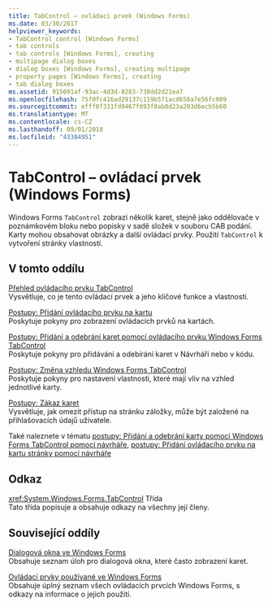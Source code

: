 ```yaml
---
title: TabControl – ovládací prvek (Windows Forms)
ms.date: 03/30/2017
helpviewer_keywords:
- TabControl control [Windows Forms]
- tab controls
- tab controls [Windows Forms], creating
- multipage dialog boxes
- dialog boxes [Windows Forms], creating multipage
- property pages [Windows Forms], creating
- tab dialog boxes
ms.assetid: 915091af-93ac-4d3d-8283-738dd2d21ea7
ms.openlocfilehash: 75f0fc416ad29137c119b571acd658a7e56fc009
ms.sourcegitcommit: efff8f331fd9467f093f8ab8d23a203d6ecb5b60
ms.translationtype: MT
ms.contentlocale: cs-CZ
ms.lasthandoff: 09/01/2018
ms.locfileid: "43384951"
---
```

# <a name="tabcontrol-control-windows-forms"></a>TabControl – ovládací prvek (Windows Forms)
Windows Forms `TabControl` zobrazí několik karet, stejně jako oddělovače v poznámkovém bloku nebo popisky v sadě složek v souboru CAB podání. Karty mohou obsahovat obrázky a další ovládací prvky. Použití `TabControl` k vytvoření stránky vlastností.  
  
## <a name="in-this-section"></a>V tomto oddílu  
 [Přehled ovládacího prvku TabControl](../../../../docs/framework/winforms/controls/tabcontrol-control-overview-windows-forms.md)  
 Vysvětluje, co je tento ovládací prvek a jeho klíčové funkce a vlastnosti.  
  
 [Postupy: Přidání ovládacího prvku na kartu](../../../../docs/framework/winforms/controls/how-to-add-a-control-to-a-tab-page.md)  
 Poskytuje pokyny pro zobrazení ovládacích prvků na kartách.  
  
 [Postupy: Přidání a odebrání karet pomocí ovládacího prvku Windows Forms TabControl](../../../../docs/framework/winforms/controls/how-to-add-and-remove-tabs-with-the-windows-forms-tabcontrol.md)  
 Poskytuje pokyny pro přidávání a odebírání karet v Návrháři nebo v kódu.  
  
 [Postupy: Změna vzhledu Windows Forms TabControl](../../../../docs/framework/winforms/controls/how-to-change-the-appearance-of-the-windows-forms-tabcontrol.md)  
 Poskytuje pokyny pro nastavení vlastnosti, které mají vliv na vzhled jednotlivé karty.  
  
 [Postupy: Zákaz karet](../../../../docs/framework/winforms/controls/how-to-disable-tab-pages.md)  
 Vysvětluje, jak omezit přístup na stránku záložky, může být založené na přihlašovacích údajů uživatele.  
  
 Také naleznete v tématu [postupy: Přidání a odebrání karty pomocí Windows Forms TabControl pomocí návrháře](add-and-remove-tabs-with-wf-tabcontrol-using-the-designer.md), [postupy: Přidání ovládacího prvku na kartu stránky pomocí návrháře](how-to-add-a-control-to-a-tab-page-using-the-designer.md)  
  
## <a name="reference"></a>Odkaz  
 <xref:System.Windows.Forms.TabControl> Třída  
 Tato třída popisuje a obsahuje odkazy na všechny její členy.  
  
## <a name="related-sections"></a>Související oddíly  
 [Dialogová okna ve Windows Forms](../../../../docs/framework/winforms/dialog-boxes-in-windows-forms.md)  
 Obsahuje seznam úloh pro dialogová okna, které často zobrazení karet.  
  
 [Ovládací prvky používané ve Windows Forms](../../../../docs/framework/winforms/controls/controls-to-use-on-windows-forms.md)  
 Obsahuje úplný seznam všech ovládacích prvcích Windows Forms, s odkazy na informace o jejich použití.
